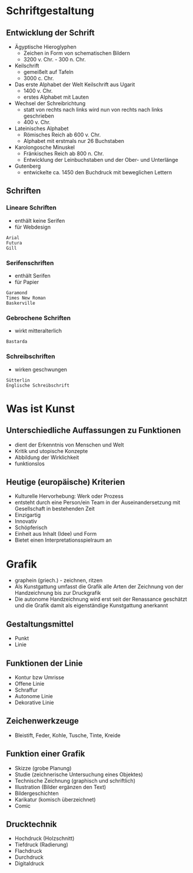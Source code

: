 # Schriftgestaltung
## Entwicklung der Schrift
- Ägyptische Hieroglyphen
	- Zeichen in Form von schematischen Bildern
	- 3200 v. Chr. - 300 n. Chr.
- Keilschrift
	- gemeißelt auf Tafeln
	- 3000 c. Chr.
- Das erste Alphabet der Welt Keilschrift aus Ugarit
	- 1400 v. Chr.
	- erstes Alphabet mit Lauten
- Wechsel der Schreibrichtung
	- statt von rechts nach links wird nun von rechts nach links geschrieben
	- 400 v. Chr.
- Lateinisches Alphabet
	- Römisches Reich ab 600 v. Chr.
	- Alphabet mit erstmals nur 26 Buchstaben
- Karolongosche Minuskel
	- Fränkisches Reich ab 800 n. Chr.
	- Entwicklung der Leinbuchstaben und der Ober- und Unterlänge
- Gutenberg
	- entwickelte ca. 1450 den Buchdruck mit beweglichen Lettern
## Schriften
### Lineare Schriften
- enthält keine Serifen
- für Webdesign
~~~ad-example
Arial
Futura
Gill
~~~
### Serifenschriften
- enthält Serifen
- für Papier
~~~ad-example
Garamond
Times New Roman
Baskerville
~~~
### Gebrochene Schriften
- wirkt mitteralterlich
~~~ad-example
Bastarda
~~~
### Schreibschriften
- wirken geschwungen
~~~ad-example
Sütterlin
Englische Schreibschrift
~~~
# Was ist Kunst
## Unterschiedliche Auffassungen zu Funktionen
- dient der Erkenntnis von Menschen und Welt
- Kritik und utopische Konzepte
- Abbildung der Wirklichkeit
- funktionslos
## Heutige (europäische) Kriterien
- Kulturelle Hervorhebung: Werk oder Prozess
- entsteht durch eine Person/ein Team in der Auseinandersetzung mit Gesellschaft in bestehenden Zeit
- Einzigartig
- Innovativ
- Schöpferisch
- Einheit aus Inhalt (Idee) und Form
- Bietet einen Interpretationsspielraum an
# Grafik
- graphein (griech.) - zeichnen, ritzen
- Als Kunstgattung umfasst die Grafik alle Arten der Zeichnung von der Handzeichnung bis zur Druckgrafik
- Die autonome Handzeichnung wird erst seit der Renassance geschätzt und die Grafik damit als eigenständige Kunstgattung anerkannt
## Gestaltungsmittel
- Punkt
- Linie
## Funktionen der Linie
- Kontur bzw Umrisse
- Offene Linie
- Schraffur
- Autonome Linie
- Dekorative Linie
## Zeichenwerkzeuge
- Bleistift, Feder, Kohle, Tusche, Tinte, Kreide
## Funktion einer Grafik
- Skizze (grobe Planung)
- Studie (zeichnerische Untersuchung eines Objektes)
- Technische Zeichnung (graphisch und schriftlich)
- Illustration (Bilder ergänzen den Text)
- Bildergeschichten
- Karikatur (komisch überzeichnet)
- Comic
## Drucktechnik
- Hochdruck (Holzschnitt)
- Tiefdruck (Radierung)
- Flachdruck
- Durchdruck
- Digitaldruck